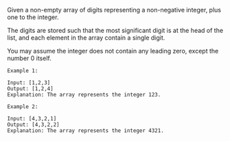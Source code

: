 Given a non-empty array of digits representing a non-negative integer, plus one to the integer.

The digits are stored such that the most significant digit is at the head of the list, and each element in the array contain a single digit.

You may assume the integer does not contain any leading zero, except the number 0 itself.

```
Example 1:

Input: [1,2,3]
Output: [1,2,4]
Explanation: The array represents the integer 123.
```
```
Example 2:

Input: [4,3,2,1]
Output: [4,3,2,2]
Explanation: The array represents the integer 4321.
```